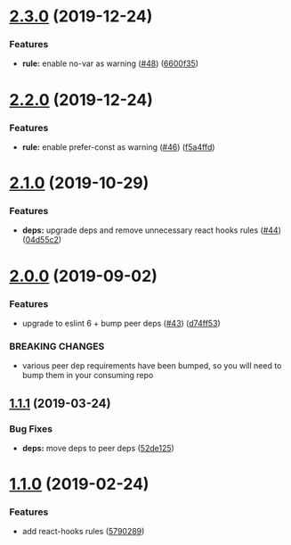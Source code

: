 # [2.3.0](https://github.com/jdb8/eslint-config/compare/v2.2.0...v2.3.0) (2019-12-24)


### Features

* **rule:** enable no-var as warning ([#48](https://github.com/jdb8/eslint-config/issues/48)) ([6600f35](https://github.com/jdb8/eslint-config/commit/6600f355d77fe513f820484ebbdbdeeb7a434115))

# [2.2.0](https://github.com/jdb8/eslint-config/compare/v2.1.0...v2.2.0) (2019-12-24)


### Features

* **rule:** enable prefer-const as warning ([#46](https://github.com/jdb8/eslint-config/issues/46)) ([f5a4ffd](https://github.com/jdb8/eslint-config/commit/f5a4ffd7648360644d0192ff9ef067af23df5369))

# [2.1.0](https://github.com/jdb8/eslint-config/compare/v2.0.0...v2.1.0) (2019-10-29)


### Features

* **deps:** upgrade deps and remove unnecessary react hooks rules ([#44](https://github.com/jdb8/eslint-config/issues/44)) ([04d55c2](https://github.com/jdb8/eslint-config/commit/04d55c272c32708ad953710df382c906e6e3dc41))

# [2.0.0](https://github.com/jdb8/eslint-config/compare/v1.1.1...v2.0.0) (2019-09-02)


### Features

* upgrade to eslint 6 + bump peer deps ([#43](https://github.com/jdb8/eslint-config/issues/43)) ([d74ff53](https://github.com/jdb8/eslint-config/commit/d74ff53))


### BREAKING CHANGES

* various peer dep requirements have been bumped, so you will need
to bump them in your consuming repo

## [1.1.1](https://github.com/jdb8/eslint-config/compare/v1.1.0...v1.1.1) (2019-03-24)


### Bug Fixes

* **deps:** move deps to peer deps ([52de125](https://github.com/jdb8/eslint-config/commit/52de125))

# [1.1.0](https://github.com/jdb8/eslint-config/compare/v1.0.0...v1.1.0) (2019-02-24)


### Features

* add react-hooks rules ([5790289](https://github.com/jdb8/eslint-config/commit/5790289))
